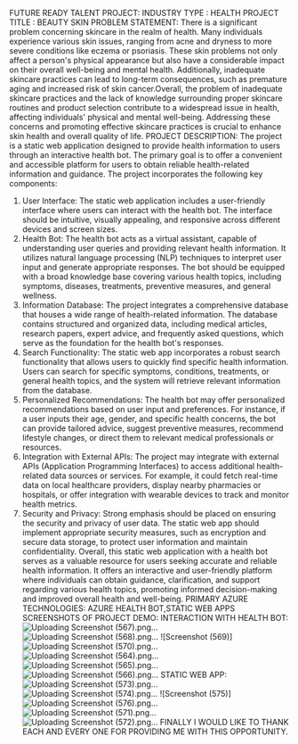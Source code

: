 
FUTURE READY TALENT PROJECT:
INDUSTRY TYPE : HEALTH
PROJECT TITLE : BEAUTY SKIN
PROBLEM STATEMENT: There is a significant problem concerning skincare in the realm of health. Many individuals experience various skin issues, ranging from acne and dryness to more severe conditions like eczema or psoriasis. These skin problems not only affect a person's physical appearance but also have a considerable impact on their overall well-being and mental health. Additionally, inadequate skincare practices can lead to long-term consequences, such as premature aging and increased risk of skin cancer.Overall, the problem of inadequate skincare practices and the lack of knowledge surrounding proper skincare routines and product selection contribute to a widespread issue in health, affecting individuals' physical and mental well-being. Addressing these concerns and promoting effective skincare practices is crucial to enhance skin health and overall quality of life.
PROJECT DESCRIPTION: The project is a static web application designed to provide health information to users through an interactive health bot. The primary goal is to offer a convenient and accessible platform for users to obtain reliable health-related information and guidance. The project incorporates the following key components:
1. User Interface: The static web application includes a user-friendly interface where users can interact with the health bot. The interface should be intuitive, visually appealing, and responsive across different devices and screen sizes.
2. Health Bot: The health bot acts as a virtual assistant, capable of understanding user queries and providing relevant health information. It utilizes natural language processing (NLP) techniques to interpret user input and generate appropriate responses. The bot should be equipped with a broad knowledge base covering various health topics, including symptoms, diseases, treatments, preventive measures, and general wellness.
3. Information Database: The project integrates a comprehensive database that houses a wide range of health-related information. The database contains structured and organized data, including medical articles, research papers, expert advice, and frequently asked questions, which serve as the foundation for the health bot's responses.
4. Search Functionality: The static web app incorporates a robust search functionality that allows users to quickly find specific health information. Users can search for specific symptoms, conditions, treatments, or general health topics, and the system will retrieve relevant information from the database.
5. Personalized Recommendations: The health bot may offer personalized recommendations based on user input and preferences. For instance, if a user inputs their age, gender, and specific health concerns, the bot can provide tailored advice, suggest preventive measures, recommend lifestyle changes, or direct them to relevant medical professionals or resources.
6. Integration with External APIs: The project may integrate with external APIs (Application Programming Interfaces) to access additional health-related data sources or services. For example, it could fetch real-time data on local healthcare providers, display nearby pharmacies or hospitals, or offer integration with wearable devices to track and monitor health metrics.
7. Security and Privacy: Strong emphasis should be placed on ensuring the security and privacy of user data. The static web app should implement appropriate security measures, such as encryption and secure data storage, to protect user information and maintain confidentiality.
Overall, this static web application with a health bot serves as a valuable resource for users seeking accurate and reliable health information. It offers an interactive and user-friendly platform where individuals can obtain guidance, clarification, and support regarding various health topics, promoting informed decision-making and improved overall health and well-being.
PRIMARY AZURE TECHNOLOGIES: AZURE HEALTH BOT,STATIC WEB APPS
SCREENSHOTS OF PROJECT DEMO:
INTERACTION WITH HEALTH BOT:
![Uploading Screenshot (567).png…]()
![Uploading Screenshot (568).png…]()
![Screenshot (569)]
![Uploading Screenshot (570).png…]()
![Uploading Screenshot (564).png…]()
![Uploading Screenshot (565).png…]()
![Uploading Screenshot (566).png…]()
STATIC WEB APP:
![Uploading Screenshot (573).png…]()
![Uploading Screenshot (574).png…]()
![Screenshot (575)]
![Uploading Screenshot (576).png…]()
![Uploading Screenshot (571).png…]()
![Uploading Screenshot (572).png…]()
FINALLY I WOULD LIKE TO THANK EACH AND EVERY ONE FOR PROVIDING ME WITH THIS OPPORTUNITY.

